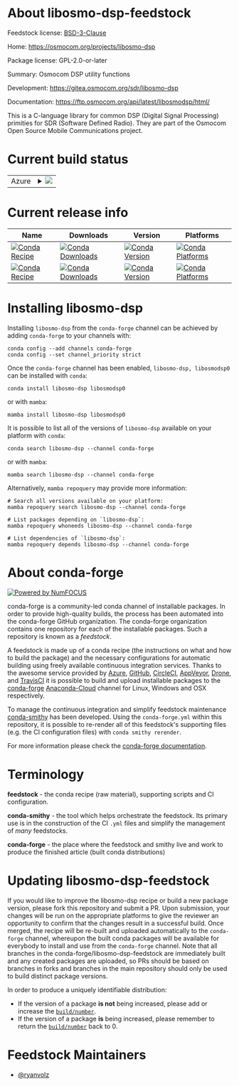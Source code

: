 About libosmo-dsp-feedstock
===========================

Feedstock license: [BSD-3-Clause](https://github.com/conda-forge/libosmo-dsp-feedstock/blob/main/LICENSE.txt)

Home: https://osmocom.org/projects/libosmo-dsp

Package license: GPL-2.0-or-later

Summary: Osmocom DSP utility functions

Development: https://gitea.osmocom.org/sdr/libosmo-dsp

Documentation: https://ftp.osmocom.org/api/latest/libosmodsp/html/

This is a C-language library for common DSP (Digital Signal Processing) primities for SDR (Software Defined Radio). They are part of the Osmocom Open Source Mobile Communications project.


Current build status
====================


<table>
    
  <tr>
    <td>Azure</td>
    <td>
      <details>
        <summary>
          <a href="https://dev.azure.com/conda-forge/feedstock-builds/_build/latest?definitionId=20632&branchName=main">
            <img src="https://dev.azure.com/conda-forge/feedstock-builds/_apis/build/status/libosmo-dsp-feedstock?branchName=main">
          </a>
        </summary>
        <table>
          <thead><tr><th>Variant</th><th>Status</th></tr></thead>
          <tbody><tr>
              <td>linux_64</td>
              <td>
                <a href="https://dev.azure.com/conda-forge/feedstock-builds/_build/latest?definitionId=20632&branchName=main">
                  <img src="https://dev.azure.com/conda-forge/feedstock-builds/_apis/build/status/libosmo-dsp-feedstock?branchName=main&jobName=linux&configuration=linux%20linux_64_" alt="variant">
                </a>
              </td>
            </tr><tr>
              <td>osx_64</td>
              <td>
                <a href="https://dev.azure.com/conda-forge/feedstock-builds/_build/latest?definitionId=20632&branchName=main">
                  <img src="https://dev.azure.com/conda-forge/feedstock-builds/_apis/build/status/libosmo-dsp-feedstock?branchName=main&jobName=osx&configuration=osx%20osx_64_" alt="variant">
                </a>
              </td>
            </tr><tr>
              <td>win_64</td>
              <td>
                <a href="https://dev.azure.com/conda-forge/feedstock-builds/_build/latest?definitionId=20632&branchName=main">
                  <img src="https://dev.azure.com/conda-forge/feedstock-builds/_apis/build/status/libosmo-dsp-feedstock?branchName=main&jobName=win&configuration=win%20win_64_" alt="variant">
                </a>
              </td>
            </tr>
          </tbody>
        </table>
      </details>
    </td>
  </tr>
</table>

Current release info
====================

| Name | Downloads | Version | Platforms |
| --- | --- | --- | --- |
| [![Conda Recipe](https://img.shields.io/badge/recipe-libosmo--dsp-green.svg)](https://anaconda.org/conda-forge/libosmo-dsp) | [![Conda Downloads](https://img.shields.io/conda/dn/conda-forge/libosmo-dsp.svg)](https://anaconda.org/conda-forge/libosmo-dsp) | [![Conda Version](https://img.shields.io/conda/vn/conda-forge/libosmo-dsp.svg)](https://anaconda.org/conda-forge/libosmo-dsp) | [![Conda Platforms](https://img.shields.io/conda/pn/conda-forge/libosmo-dsp.svg)](https://anaconda.org/conda-forge/libosmo-dsp) |
| [![Conda Recipe](https://img.shields.io/badge/recipe-libosmodsp0-green.svg)](https://anaconda.org/conda-forge/libosmodsp0) | [![Conda Downloads](https://img.shields.io/conda/dn/conda-forge/libosmodsp0.svg)](https://anaconda.org/conda-forge/libosmodsp0) | [![Conda Version](https://img.shields.io/conda/vn/conda-forge/libosmodsp0.svg)](https://anaconda.org/conda-forge/libosmodsp0) | [![Conda Platforms](https://img.shields.io/conda/pn/conda-forge/libosmodsp0.svg)](https://anaconda.org/conda-forge/libosmodsp0) |

Installing libosmo-dsp
======================

Installing `libosmo-dsp` from the `conda-forge` channel can be achieved by adding `conda-forge` to your channels with:

```
conda config --add channels conda-forge
conda config --set channel_priority strict
```

Once the `conda-forge` channel has been enabled, `libosmo-dsp, libosmodsp0` can be installed with `conda`:

```
conda install libosmo-dsp libosmodsp0
```

or with `mamba`:

```
mamba install libosmo-dsp libosmodsp0
```

It is possible to list all of the versions of `libosmo-dsp` available on your platform with `conda`:

```
conda search libosmo-dsp --channel conda-forge
```

or with `mamba`:

```
mamba search libosmo-dsp --channel conda-forge
```

Alternatively, `mamba repoquery` may provide more information:

```
# Search all versions available on your platform:
mamba repoquery search libosmo-dsp --channel conda-forge

# List packages depending on `libosmo-dsp`:
mamba repoquery whoneeds libosmo-dsp --channel conda-forge

# List dependencies of `libosmo-dsp`:
mamba repoquery depends libosmo-dsp --channel conda-forge
```


About conda-forge
=================

[![Powered by
NumFOCUS](https://img.shields.io/badge/powered%20by-NumFOCUS-orange.svg?style=flat&colorA=E1523D&colorB=007D8A)](https://numfocus.org)

conda-forge is a community-led conda channel of installable packages.
In order to provide high-quality builds, the process has been automated into the
conda-forge GitHub organization. The conda-forge organization contains one repository
for each of the installable packages. Such a repository is known as a *feedstock*.

A feedstock is made up of a conda recipe (the instructions on what and how to build
the package) and the necessary configurations for automatic building using freely
available continuous integration services. Thanks to the awesome service provided by
[Azure](https://azure.microsoft.com/en-us/services/devops/), [GitHub](https://github.com/),
[CircleCI](https://circleci.com/), [AppVeyor](https://www.appveyor.com/),
[Drone](https://cloud.drone.io/welcome), and [TravisCI](https://travis-ci.com/)
it is possible to build and upload installable packages to the
[conda-forge](https://anaconda.org/conda-forge) [Anaconda-Cloud](https://anaconda.org/)
channel for Linux, Windows and OSX respectively.

To manage the continuous integration and simplify feedstock maintenance
[conda-smithy](https://github.com/conda-forge/conda-smithy) has been developed.
Using the ``conda-forge.yml`` within this repository, it is possible to re-render all of
this feedstock's supporting files (e.g. the CI configuration files) with ``conda smithy rerender``.

For more information please check the [conda-forge documentation](https://conda-forge.org/docs/).

Terminology
===========

**feedstock** - the conda recipe (raw material), supporting scripts and CI configuration.

**conda-smithy** - the tool which helps orchestrate the feedstock.
                   Its primary use is in the construction of the CI ``.yml`` files
                   and simplify the management of *many* feedstocks.

**conda-forge** - the place where the feedstock and smithy live and work to
                  produce the finished article (built conda distributions)


Updating libosmo-dsp-feedstock
==============================

If you would like to improve the libosmo-dsp recipe or build a new
package version, please fork this repository and submit a PR. Upon submission,
your changes will be run on the appropriate platforms to give the reviewer an
opportunity to confirm that the changes result in a successful build. Once
merged, the recipe will be re-built and uploaded automatically to the
`conda-forge` channel, whereupon the built conda packages will be available for
everybody to install and use from the `conda-forge` channel.
Note that all branches in the conda-forge/libosmo-dsp-feedstock are
immediately built and any created packages are uploaded, so PRs should be based
on branches in forks and branches in the main repository should only be used to
build distinct package versions.

In order to produce a uniquely identifiable distribution:
 * If the version of a package **is not** being increased, please add or increase
   the [``build/number``](https://docs.conda.io/projects/conda-build/en/latest/resources/define-metadata.html#build-number-and-string).
 * If the version of a package **is** being increased, please remember to return
   the [``build/number``](https://docs.conda.io/projects/conda-build/en/latest/resources/define-metadata.html#build-number-and-string)
   back to 0.

Feedstock Maintainers
=====================

* [@ryanvolz](https://github.com/ryanvolz/)

